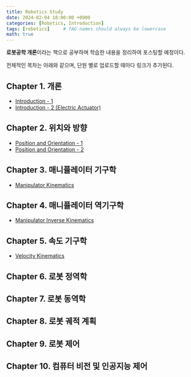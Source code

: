 ```yaml
---
title: Robotics Study
date: 2024-02-04 18:00:00 +0900
categories: [Robotics, Introduction]
tags: [robotics]     # TAG names should always be lowercase
math: true
---
```




**로봇공학 개론**이라는 책으로 공부하며 학습한 내용을 정리하여 포스팅할 예정이다.

전체적인 목차는 아래와 같으며, 단원 별로 업로드할 때마다 링크가 추가된다.



## Chapter 1. 개론

- [Introduction - 1](../robotics-1.1)
- [Introduction - 2 (Electric Actuator)](../robotics-1.2)

## Chapter 2. 위치와 방향

- [Position and Orientation - 1](../robotics-2.1)
- [Position and Orientation - 2](../robotics-2.2)

## Chapter 3. 매니퓰레이터 기구학

- [Manipulator Kinematics](../robotics-3)

## Chapter 4. 매니퓰레이터 역기구학

- [Manipulator Inverse Kinematics](../robotics-4)

## Chapter 5. 속도 기구학

- [Velocity Kinematics](../robotics-5)

## Chapter 6. 로봇 정역학

## Chapter 7. 로봇 동역학

## Chapter 8. 로봇 궤적 계획

## Chapter 9. 로봇 제어

## Chapter 10. 컴퓨터 비전 및 인공지능 제어

